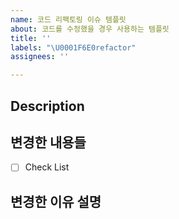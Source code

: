 ```yaml
---
name: 코드 리팩토링 이슈 템플릿
about: 코드를 수정했을 경우 사용하는 템플릿
title: ''
labels: "\U0001F6E0refactor"
assignees: ''

---
```


## Description

<!--수정한 코드에 대해 간략히 설명-->

##  변경한 내용들

- [ ] Check List

## 변경한 이유 설명

<!--변경한 이유에 대해 최대한 많이 설명-->
